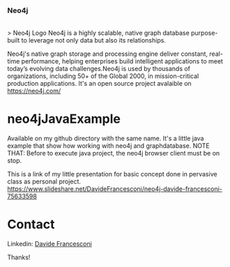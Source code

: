 ### Neo4j 
<br />
<img src="https://s3.amazonaws.com/dev.assets.neo4j.com/wp-content/uploads/20140926224303/neo4j_logo-facebook.png" alt=""/>
<br />
> Neo4j Logo
Neo4j is a highly scalable, native graph database purpose-built to leverage not only data but also its relationships.

Neo4j's native graph storage and processing engine deliver constant, real-time performance, helping enterprises build intelligent applications to meet today’s evolving data challenges.Neo4j is used by thousands of organizations, including 50+ of the Global 2000, in mission-critical production applications. 
It's an open source project avalaible on https://neo4j.com/

# neo4jJavaExample
Available on my github directory with the same name. 
It's a little java example that show how working with neo4j and graphdatabase.
NOTE THAT:
Before to execute java project, the neo4j browser client must be on stop.

This is a link of my little presentation for basic concept done in pervasive class as personal project.<br /> 
https://www.slideshare.net/DavideFrancesconi/neo4j-davide-francesconi-75633598

# Contact

Linkedin: 
<a href="https://www.linkedin.com/in/davide-francesconi-39677aa1"> Davide Francesconi </a>

Thanks!
